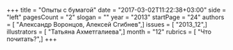 +++
title = "Опыты с бумагой"
date = "2017-03-02T11:22:38+03:00"
side = "left"
pagesCount = "2"
slogan = ""
year = "2013"
startPage = "24"
authors = [ "Александр Воронцов, Алексей Сгибнев",]
issues = [ "2013_12",]
illustrators = [ "Татьяна Ахметгалиева",]
month = "12"
rubrics = [ "Что почитать?",]
+++
